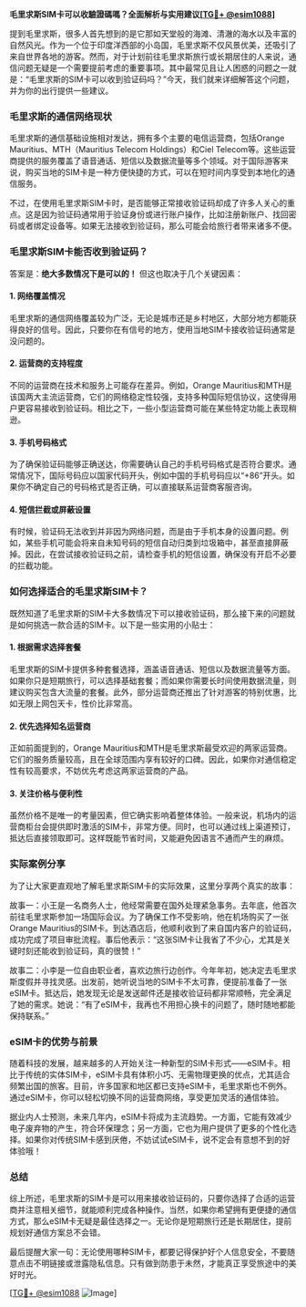 **毛里求斯SIM卡可以收驗證碼嗎？全面解析与实用建议[[TG💪+ @esim1088](https://t.me/s/esim1088)]**

提到毛里求斯，很多人首先想到的是它那如天堂般的海滩、清澈的海水以及丰富的自然风光。作为一个位于印度洋西部的小岛国，毛里求斯不仅风景优美，还吸引了来自世界各地的游客。然而，对于计划前往毛里求斯旅行或长期居住的人来说，通信问题无疑是一个需要提前考虑的重要事项。其中最常见且让人困惑的问题之一就是：“毛里求斯的SIM卡可以收到验证码吗？”今天，我们就来详细解答这个问题，并为你的出行提供一些建议。

### 毛里求斯的通信网络现状

毛里求斯的通信基础设施相对发达，拥有多个主要的电信运营商，包括Orange Mauritius、MTH（Mauritius Telecom Holdings）和Ciel Telecom等。这些运营商提供的服务覆盖了语音通话、短信以及数据流量等多个领域。对于国际游客来说，购买当地的SIM卡是一种方便快捷的方式，可以在短时间内享受到本地化的通信服务。

不过，在使用毛里求斯SIM卡时，是否能够正常接收验证码却成了许多人关心的重点。这是因为验证码通常用于验证身份或进行账户操作，比如注册新账户、找回密码或者绑定设备等。如果无法接收到验证码，那么可能会给旅行者带来诸多不便。

### 毛里求斯SIM卡能否收到验证码？

答案是：**绝大多数情况下是可以的！** 但这也取决于几个关键因素：

#### 1. **网络覆盖情况**
毛里求斯的通信网络覆盖较为广泛，无论是城市还是乡村地区，大部分地方都能获得良好的信号。因此，只要你在有信号的地方，使用当地SIM卡接收验证码通常是没问题的。

#### 2. **运营商的支持程度**
不同的运营商在技术和服务上可能存在差异。例如，Orange Mauritius和MTH是该国两大主流运营商，它们的网络稳定性较强，支持多种国际短信协议，这使得用户更容易接收到验证码。相比之下，一些小型运营商可能在某些特定功能上表现稍逊。

#### 3. **手机号码格式**
为了确保验证码能够正确送达，你需要确认自己的手机号码格式是否符合要求。通常情况下，国际号码应以国家代码开头，例如中国的手机号码应以“+86”开头。如果你不确定自己的号码格式是否正确，可以直接联系运营商客服咨询。

#### 4. **短信拦截或屏蔽设置**
有时候，验证码无法收到并非因为网络问题，而是由于手机本身的设置问题。例如，某些手机可能会将来自未知号码的短信自动归类到垃圾箱中，甚至直接屏蔽掉。因此，在尝试接收验证码之前，请检查手机的短信设置，确保没有开启不必要的拦截功能。

### 如何选择适合的毛里求斯SIM卡？

既然知道了毛里求斯的SIM卡大多数情况下可以接收验证码，那么接下来的问题就是如何挑选一款合适的SIM卡。以下是一些实用的小贴士：

#### 1. **根据需求选择套餐**
毛里求斯的SIM卡提供多种套餐选择，涵盖语音通话、短信以及数据流量等方面。如果你只是短期旅行，可以选择基础套餐；而如果你需要长时间使用数据流量，则建议购买包含大流量的套餐。此外，部分运营商还推出了针对游客的特别优惠，比如无限上网包天卡，性价比非常高。

#### 2. **优先选择知名运营商**
正如前面提到的，Orange Mauritius和MTH是毛里求斯最受欢迎的两家运营商。它们的服务质量较高，且在全球范围内享有较好的口碑。因此，如果你对通信稳定性有较高要求，不妨优先考虑这两家运营商的产品。

#### 3. **关注价格与便利性**
虽然价格不是唯一的考量因素，但它确实影响着整体体验。一般来说，机场内的运营商柜台会提供即时激活的SIM卡，非常方便。同时，也可以通过线上渠道预订，抵达后直接领取即可。这样既能节省时间，又能避免因语言不通而产生的麻烦。

### 实际案例分享

为了让大家更直观地了解毛里求斯SIM卡的实际效果，这里分享两个真实的故事：

故事一：小王是一名商务人士，他经常需要在国外处理紧急事务。去年底，他首次前往毛里求斯参加一场国际会议。为了确保工作不受影响，他在机场购买了一张Orange Mauritius的SIM卡。到达酒店后，他顺利收到了来自国内客户的验证码，成功完成了项目审批流程。事后他表示：“这张SIM卡让我省了不少心，尤其是关键时刻还能收到验证码，真的很赞！”

故事二：小李是一位自由职业者，喜欢边旅行边创作。今年年初，她决定去毛里求斯度假并寻找灵感。出发前，她听说当地的SIM卡不太可靠，便提前准备了一张eSIM卡。抵达后，她发现无论是发送邮件还是接收验证码都非常顺畅，完全满足了她的需求。她说：“有了eSIM卡，我再也不用担心换卡的问题了，随时随地都能保持联系。”

### eSIM卡的优势与前景

随着科技的发展，越来越多的人开始关注一种新型的SIM卡形式——eSIM卡。相比于传统的实体SIM卡，eSIM卡具有体积小巧、无需物理更换的优点，尤其适合频繁出国的旅客。目前，许多国家和地区都已支持eSIM卡，毛里求斯也不例外。通过eSIM卡，你可以轻松切换不同的运营商网络，享受更加灵活的通信体验。

据业内人士预测，未来几年内，eSIM卡将成为主流趋势。一方面，它能有效减少电子废弃物的产生，符合环保理念；另一方面，它也为用户提供了更多的个性化选择。如果你对传统SIM卡感到厌倦，不妨试试eSIM卡，说不定会有意想不到的好体验哦！

### 总结

综上所述，毛里求斯的SIM卡是可以用来接收验证码的，只要你选择了合适的运营商并注意相关细节，就能顺利完成各种操作。当然，如果你希望拥有更便捷的通信方式，那么eSIM卡无疑是最佳选择之一。无论你是短期旅行还是长期居住，提前规划好通信方案总不会错。

最后提醒大家一句：无论使用哪种SIM卡，都要记得保护好个人信息安全，不要随意点击不明链接或泄露隐私信息。只有做到防患于未然，才能真正享受旅途中的美好时光。

[[TG💪+ @esim1088](https://t.me/s/esim1088) ![Image](https://i.postimg.cc/4NQfJmqS/Snipaste-2025-05-13-00-14-12.png)]